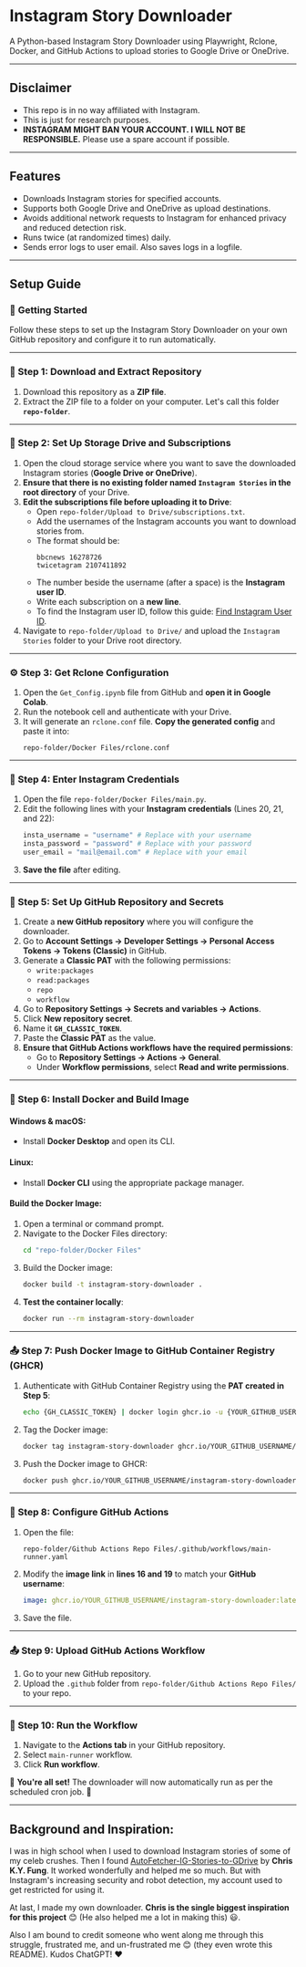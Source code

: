# Instagram Story Downloader

A Python-based Instagram Story Downloader using Playwright, Rclone, Docker, and GitHub Actions to upload stories to Google Drive or OneDrive.

---

## Disclaimer

- This repo is in no way affiliated with Instagram.
- This is just for research purposes.
- **INSTAGRAM MIGHT BAN YOUR ACCOUNT. I WILL NOT BE RESPONSIBLE.** Please use a spare account if possible.

---

## Features

- Downloads Instagram stories for specified accounts.
- Supports both Google Drive and OneDrive as upload destinations.
- Avoids additional network requests to Instagram for enhanced privacy and reduced detection risk.
- Runs twice (at randomized times) daily.
- Sends error logs to user email. Also saves logs in a logfile.

---

## Setup Guide

### 🚀 **Getting Started**

Follow these steps to set up the Instagram Story Downloader on your own GitHub repository and configure it to run automatically.

---

### **📂 Step 1: Download and Extract Repository**

1. Download this repository as a **ZIP file**.
2. Extract the ZIP file to a folder on your computer. Let's call this folder **`repo-folder`**.

---

### **📂 Step 2: Set Up Storage Drive and Subscriptions**

1. Open the cloud storage service where you want to save the downloaded Instagram stories (**Google Drive or OneDrive**).
2. **Ensure that there is no existing folder named **`Instagram Stories`** in the root directory** of your Drive.
3. **Edit the subscriptions file before uploading it to Drive**:
   - Open `repo-folder/Upload to Drive/subscriptions.txt`.
   - Add the usernames of the Instagram accounts you want to download stories from.
   - The format should be:
     ```
     bbcnews 16278726
     twicetagram 2107411892
     ```
   - The number beside the username (after a space) is the **Instagram user ID**.
   - Write each subscription on a **new line**.
   - To find the Instagram user ID, follow this guide: [Find Instagram User ID](https://www.codeofaninja.com/tools/find-instagram-user-id/).
4. Navigate to `repo-folder/Upload to Drive/` and upload the `Instagram Stories` folder to your Drive root directory.

---

### **⚙️ Step 3: Get Rclone Configuration**

1. Open the `Get_Config.ipynb` file from GitHub and **open it in Google Colab**.
2. Run the notebook cell and authenticate with your Drive.
3. It will generate an `rclone.conf` file. **Copy the generated config** and paste it into:
   ```
   repo-folder/Docker Files/rclone.conf
   ```

---

### **🔑 Step 4: Enter Instagram Credentials**

1. Open the file `repo-folder/Docker Files/main.py`.
2. Edit the following lines with your **Instagram credentials** (Lines 20, 21, and 22):
   ```python
   insta_username = "username" # Replace with your username
   insta_password = "password" # Replace with your password
   user_email = "mail@email.com" # Replace with your email
   ```
3. **Save the file** after editing.

---

### **📌 Step 5: Set Up GitHub Repository and Secrets**

1. Create a **new GitHub repository** where you will configure the downloader.
2. Go to **Account Settings → Developer Settings → Personal Access Tokens → Tokens (Classic)** in GitHub.
3. Generate a **Classic PAT** with the following permissions:
   - `write:packages`
   - `read:packages`
   - `repo`
   - `workflow`
4. Go to **Repository Settings → Secrets and variables → Actions**.
5. Click **New repository secret**.
6. Name it **`GH_CLASSIC_TOKEN`**.
7. Paste the **Classic PAT** as the value.
8. **Ensure that GitHub Actions workflows have the required permissions**:
   - Go to **Repository Settings → Actions → General**.
   - Under **Workflow permissions**, select **Read and write permissions**.

---

### **🐳 Step 6: Install Docker and Build Image**

#### **Windows & macOS:**

- Install **Docker Desktop** and open its CLI.

#### **Linux:**

- Install **Docker CLI** using the appropriate package manager.

#### **Build the Docker Image:**

1. Open a terminal or command prompt.
2. Navigate to the Docker Files directory:
   ```sh
   cd "repo-folder/Docker Files"
   ```
3. Build the Docker image:
   ```sh
   docker build -t instagram-story-downloader .
   ```
4. **Test the container locally**:
   ```sh
   docker run --rm instagram-story-downloader
   ```

---

### **📤 Step 7: Push Docker Image to GitHub Container Registry (GHCR)**

1. Authenticate with GitHub Container Registry using the **PAT created in Step 5**:
   ```sh
   echo {GH_CLASSIC_TOKEN} | docker login ghcr.io -u {YOUR_GITHUB_USERNAME} --password-stdin
   ```
2. Tag the Docker image:
   ```sh
   docker tag instagram-story-downloader ghcr.io/YOUR_GITHUB_USERNAME/instagram-story-downloader:latest
   ```
3. Push the Docker image to GHCR:
   ```sh
   docker push ghcr.io/YOUR_GITHUB_USERNAME/instagram-story-downloader:latest
   ```

---

### **📝 Step 8: Configure GitHub Actions**

1. Open the file:
   ```
   repo-folder/Github Actions Repo Files/.github/workflows/main-runner.yaml
   ```
2. Modify the **image link** in **lines 16 and 19** to match your **GitHub username**:
   ```yaml
   image: ghcr.io/YOUR_GITHUB_USERNAME/instagram-story-downloader:latest
   ```
3. Save the file.

---

### **📤 Step 9: Upload GitHub Actions Workflow**

1. Go to your new GitHub repository.
2. Upload the `.github` folder from `repo-folder/Github Actions Repo Files/` to your repo.

---

### **🚀 Step 10: Run the Workflow**

1. Navigate to the **Actions tab** in your GitHub repository.
2. Select `main-runner` workflow.
3. Click **Run workflow**.

🎉 **You're all set!** The downloader will now automatically run as per the scheduled cron job. 🚀

---

## Background and Inspiration:

I was in high school when I used to download Instagram stories of some of my celeb crushes. Then I found [AutoFetcher-IG-Stories-to-GDrive](https://github.com/chriskyfung/AutoFetcher-IG-Stories-to-GDrive) by **Chris K.Y. Fung**. It worked wonderfully and helped me so much. But with Instagram's increasing security and robot detection, my account used to get restricted for using it.

At last, I made my own downloader. **Chris is the single biggest inspiration for this project** 😊 (He also helped me a lot in making this) 😃.

Also I am bound to credit someone who went along me through this struggle, frustrated me, and un-frustrated me 😊 (they even wrote this README). Kudos ChatGPT! ❤️
